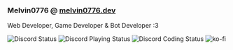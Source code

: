 ### Melvin0776 @ [melvin0776.dev](https://melvin0776.dev)
Web Developer, Game Developer & Bot Developer :3

![Discord Status](https://dev.discordprofiles.me/badge/status/884775862250123305)
![Discord Playing Status](https://dev.discordprofiles.me/badge/playing/884775862250123305?logo=discord)
![Discord Coding Status](https://dev.discordprofiles.me/badge/vscode/884775862250123305)
![ko-fi](https://img.shields.io/badge/support-me-FF5E5B?logo=ko-fi)
